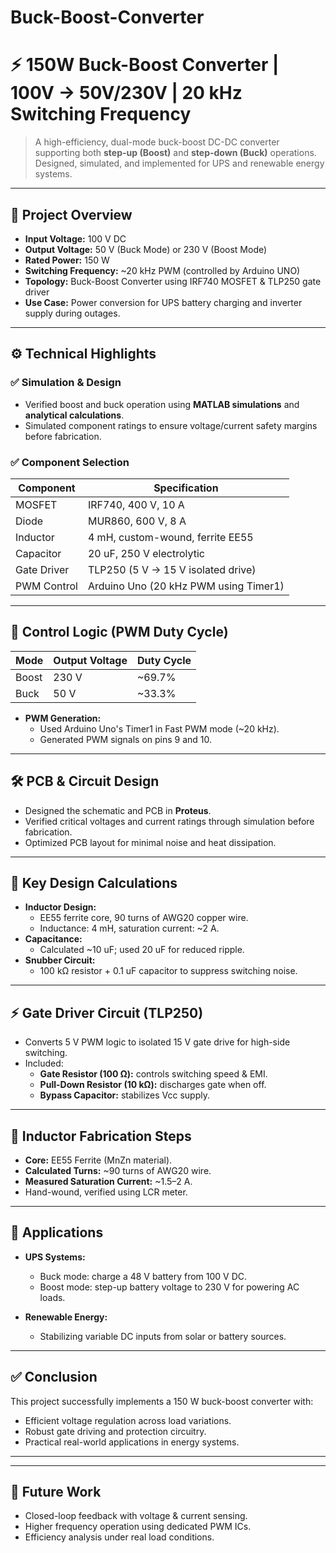 # Buck-Boost-Converter

# ⚡ 150W Buck-Boost Converter | 100V → 50V/230V | 20 kHz Switching Frequency  

> A high-efficiency, dual-mode buck-boost DC-DC converter supporting both **step-up (Boost)** and **step-down (Buck)** operations. Designed, simulated, and implemented for UPS and renewable energy systems.

---

## 📌 **Project Overview**

- **Input Voltage:** 100 V DC  
- **Output Voltage:** 50 V (Buck Mode) or 230 V (Boost Mode)  
- **Rated Power:** 150 W  
- **Switching Frequency:** ~20 kHz PWM (controlled by Arduino UNO)  
- **Topology:** Buck-Boost Converter using IRF740 MOSFET & TLP250 gate driver  
- **Use Case:** Power conversion for UPS battery charging and inverter supply during outages.

---

## ⚙️ **Technical Highlights**

### ✅ Simulation & Design
- Verified boost and buck operation using **MATLAB simulations** and **analytical calculations**.
- Simulated component ratings to ensure voltage/current safety margins before fabrication.

### ✅ Component Selection
| Component | Specification |
|----------|----------------|
| MOSFET   | IRF740, 400 V, 10 A |
| Diode    | MUR860, 600 V, 8 A |
| Inductor | 4 mH, custom-wound, ferrite EE55 |
| Capacitor| 20 uF, 250 V electrolytic |
| Gate Driver | TLP250 (5 V → 15 V isolated drive) |
| PWM Control | Arduino Uno (20 kHz PWM using Timer1) |

---

## 🔬 **Control Logic (PWM Duty Cycle)**

| Mode   | Output Voltage | Duty Cycle |
|--------|----------------|------------|
| Boost  | 230 V          | ~69.7%     |
| Buck   | 50 V           | ~33.3%     |

- **PWM Generation:**  
  - Used Arduino Uno's Timer1 in Fast PWM mode (~20 kHz).
  - Generated PWM signals on pins 9 and 10.

---

## 🛠️ **PCB & Circuit Design**

- Designed the schematic and PCB in **Proteus**.
- Verified critical voltages and current ratings through simulation before fabrication.
- Optimized PCB layout for minimal noise and heat dissipation.

---

## 🔩 **Key Design Calculations**

- **Inductor Design:**  
  - EE55 ferrite core, 90 turns of AWG20 copper wire.  
  - Inductance: 4 mH, saturation current: ~2 A.
- **Capacitance:**  
  - Calculated ~10 uF; used 20 uF for reduced ripple.
- **Snubber Circuit:**  
  - 100 kΩ resistor + 0.1 uF capacitor to suppress switching noise.

---

## ⚡ **Gate Driver Circuit (TLP250)**

- Converts 5 V PWM logic to isolated 15 V gate drive for high-side switching.
- Included:
  - **Gate Resistor (100 Ω):** controls switching speed & EMI.
  - **Pull-Down Resistor (10 kΩ):** discharges gate when off.
  - **Bypass Capacitor:** stabilizes Vcc supply.

---

## 🔧 **Inductor Fabrication Steps**
- **Core:** EE55 Ferrite (MnZn material).
- **Calculated Turns:** ~90 turns of AWG20 wire.
- **Measured Saturation Current:** ~1.5–2 A.
- Hand-wound, verified using LCR meter.

---

## 🔋 **Applications**

- **UPS Systems:**  
  - Buck mode: charge a 48 V battery from 100 V DC.  
  - Boost mode: step-up battery voltage to 230 V for powering AC loads.
  
- **Renewable Energy:**  
  - Stabilizing variable DC inputs from solar or battery sources.

---

## ✅ **Conclusion**

This project successfully implements a 150 W buck-boost converter with:
- Efficient voltage regulation across load variations.
- Robust gate driving and protection circuitry.
- Practical real-world applications in energy systems.

---


---

## 🔗 **Future Work**
- Closed-loop feedback with voltage & current sensing.
- Higher frequency operation using dedicated PWM ICs.
- Efficiency analysis under real load conditions.
